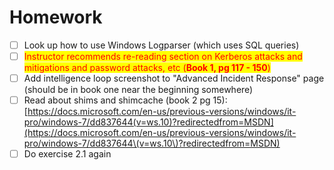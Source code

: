 # Homework

* [ ] Look up how to use Windows Logparser (which uses SQL queries)
* [ ] <mark style="color:red;">Instructor recommends re-reading section on Kerberos attacks and mitigations and password attacks, etc (</mark><mark style="color:red;">**Book 1, pg 117 - 150**</mark><mark style="color:red;">)</mark>
* [ ] Add intelligence loop screenshot to "Advanced Incident Response" page (should be in book one near the beginning somewhere)
* [ ] Read about shims and shimcache (book 2 pg 15): [https://docs.microsoft.com/en-us/previous-versions/windows/it-pro/windows-7/dd837644(v=ws.10)?redirectedfrom=MSDN](https://docs.microsoft.com/en-us/previous-versions/windows/it-pro/windows-7/dd837644\(v=ws.10\)?redirectedfrom=MSDN)
* [ ] Do exercise 2.1 again

